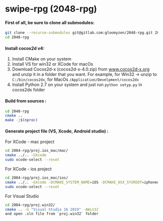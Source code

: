 # swipe-rpg (2048-rpg)

#### First of all, be sure to clone all submodules:
```bash
git clone --recurse-submodules git@gitlab.com:gloomyzen/2048-rpg.git 2048-rpg 
cd 2048-rpg
```

#### Install cocos2d v4:
1. Install CMake on your system
2. Install VS for win32 or XCode for macOs
1. Download Cocos2d-x (cocos2d-x-4.0.zip) from www.cocos2d-x.org and unzip it in a folder that you want.
For example, for Win32 -> unzip to `C:/bin/cocos2dx`, for MacOs `/Application/Develpment/cocos2dx`
2. Install Python 2.7 on your system and just run `python setyp.py` in cocos2dx folder

#### Build from sources :
```bash
cd 2048-rpg
cmake ..
make -j$(nproc)
```

#### Generate project file (VS, Xcode, Android studio) :
For XCode - mac project
```bash
cd 2084-rpg/proj.ios_mac/mac/
cmake ../.. -GXcode
sudo xcode-select --reset
```
For XCode - ios project
```bash
cd 2084-rpg/proj.ios_mac/ios/
cmake ../.. -GXcode -DCMAKE_SYSTEM_NAME=iOS -DCMAKE_OSX_SYSROOT=iphoneos
sudo xcode-select --reset
```
For Visual Studio
```bash
cd 2084-rpg/proj.win32/
cmake .. -G "Visual Studio 16 2019" -AWin32
and open .sln file from `proj.win32` folder
```